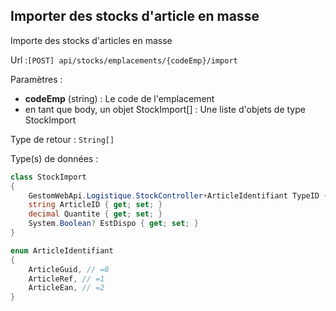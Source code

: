 ## <span id='importstocksarticlesenmasse'>Importer des stocks d'article en masse</span>

Importe des stocks d'articles en masse

Url :`[POST] api/stocks/emplacements/{codeEmp}/import`

Paramètres : 

- **codeEmp** (string) : Le code de l'emplacement
- en tant que body, un objet StockImport[] : Une liste d'objets de type StockImport

Type de retour : `String[]`

Type(s) de données :

```csharp
class StockImport
{
	GestomWebApi.Logistique.StockController+ArticleIdentifiant TypeID { get; set; }
	string ArticleID { get; set; }
	decimal Quantite { get; set; }
	System.Boolean? EstDispo { get; set; }
}

enum ArticleIdentifiant
{
	ArticleGuid, // =0
	ArticleRef, // =1
	ArticleEan, // =2
}

```
